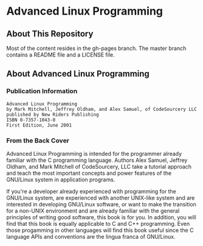 # Advanced Linux Programming

## About This Repository

Most of the content resides in the gh-pages branch. The master branch
contains a README file and a LICENSE file.

## About Advanced Linux Programming

### Publication Information

```
Advanced Linux Programming
by Mark Mitchell, Jeffrey Oldham, and Alex Samuel, of CodeSourcery LLC
published by New Riders Publishing
ISBN 0-7357-1043-0
First Edition, June 2001
```

### From the Back Cover

Advanced Linux Programming is intended for the programmer already
familiar with the C programming language. Authors Alex Samuel, Jeffrey
Oldham, and Mark Mitchell of CodeSourcery, LLC take a tutorial
approach and teach the most important concepts and power features of
the GNU/Linux system in application programs.

If you're a developer already experienced with programming for the
GNU/Linux system, are experienced with another UNIX-like system and
are interested in developing GNU/Linux software, or want to make the
transition for a non-UNIX environment and are already familiar with
the general principles of writing good software, this book is for
you. In addition, you will find that this book is equally applicable
to C and C++ programming. Even those progamming in other languages
will find this book useful since the C language APIs and conventions
are the lingua franca of GNU/Linux.
